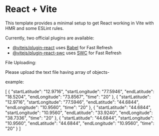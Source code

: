 # React + Vite

This template provides a minimal setup to get React working in Vite with HMR and some ESLint rules.

Currently, two official plugins are available:

- [@vitejs/plugin-react](https://github.com/vitejs/vite-plugin-react/blob/main/packages/plugin-react/README.md) uses [Babel](https://babeljs.io/) for Fast Refresh
- [@vitejs/plugin-react-swc](https://github.com/vitejs/vite-plugin-react-swc) uses [SWC](https://swc.rs/) for Fast Refresh

File Uploading:

Please upload the text file having array of objects-

example:

[
{
"startLatitude": "12.9716",
"startLongitude": "77.5946",
"endLatitude": "18.5204",
"endLongitude": "73.8567",
"time": "20"
},
{
"startLatitude": "12.9716",
"startLongitude": "77.5946",
"endLatitude": "44.6844",
"endLongitude": "10.9560",
"time": "20"
},
{
"startLatitude": "44.6844",
"startLongitude": "10.9560",
"endLatitude": "33.9240",
"endLongitude": "38.7336",
"time": "20"
},
{
"startLatitude": "44.6844",
"startLongitude": "10.9560",
"endLatitude": "44.6844",
"endLongitude": "10.9560",
"time": "20"
}
]
